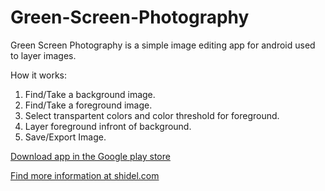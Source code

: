 Green-Screen-Photography
========================



Green Screen Photography is a simple image editing app for android used to layer images.  

How it works:

1.  Find/Take a background image.
2.  Find/Take a foreground image.
3.  Select transpartent colors and color threshold for foreground.
4.  Layer foreground infront of background.
5.  Save/Export Image.

[Download app in the Google play store](https://play.google.com/store/apps/details?id=tucker.shidel.greenscreenphotography "Green Screen Photography")


[Find more information at shidel.com](http://shidel.com "Andrew and Joe Shidel's development portfolio.")
